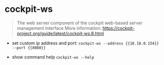 # cockpit-ws

> The web server component of the cockpit web-based server management interface
> More information: <https://cockpit-project.org/guide/latest/cockpit-ws.8.html>

- set custom ip address and port:
`cockpit-ws --address {{10.10.0.154}} --port {{8080}}`

- show command help
`cockpit-ws --help`

